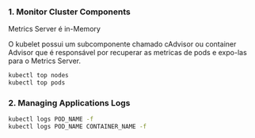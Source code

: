 ### 1. Monitor Cluster Components

Metrics Server é in-Memory

O kubelet possui um subcomponente chamado cAdvisor ou container Advisor que é responsável por recuperar as metricas de pods e expo-las para o Metrics Server.

``` bash
kubectl top nodes
kubectl top pods
```

### 2. Managing Applications Logs

``` bash
kubectl logs POD_NAME -f
kubectl logs POD_NAME CONTAINER_NAME -f
```